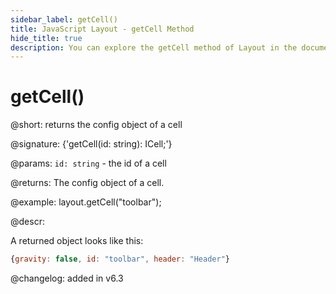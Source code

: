 ```yaml
---
sidebar_label: getCell()
title: JavaScript Layout - getCell Method 
hide_title: true
description: You can explore the getCell method of Layout in the documentation of the DHTMLX JavaScript UI library. Browse developer guides and API reference, try out code examples and live demos, and download a free 30-day evaluation version of DHTMLX Suite 7.
---
```

 
# getCell()

@short: returns the config object of a cell

@signature: {'getCell(id: string): ICell;'}

@params:
`id: string` - the id of a cell

@returns:
The config object of a cell.

@example:
layout.getCell("toolbar");

@descr:

A returned object looks like this:
~~~js
{gravity: false, id: "toolbar", header: "Header"}
~~~

@changelog:
added in v6.3

[comment]: # (@related: layout/work_with_layout.md#getting-the-object-of-a-cell)
